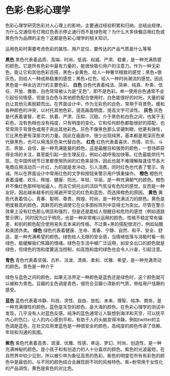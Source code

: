 # 色彩·色彩心理学

色彩心理学研究色彩对人心理上的影响，主要通过经验积累和归纳，总结出规律。
为什么交通信号灯用红色表示停止通行而不是绿色呢？为什么大多快餐店用红色或黄色作为品牌的主色？这都是色彩心理学的相关知识。

运用色彩时需要考虑色彩的属性、用户定位、要传达的产品气质是什么等等


**黑色**
黑色代表着品质、高端、时尚、低调、权威、严肃、稳重，是一种充满质感的颜色。它是所有色彩中最有力量的，能很快吸引用户的注意力。作为一种无彩色，能让它和其他色彩百搭，黑色+金黄色，给人一种奢华精致的感觉；黑色+银灰色，则给人一种成熟稳重的感觉；黑色+红色，给人一种时尚潮流的感觉。因此黑色是一种永远流行的主要色彩。
**白色**
白色代表着纯洁、简单、纯真、朴素、信任、开放、雅致，白色常常被认为是“无色”，即不是色彩。单一使用白色通常不会引起任何情感，但是当白色与其他颜色配合使用时，白色能很好的衬托，大量的留白让其他元素脱颖而出。在界面设计中，作为无彩色的白色，常用于背景色，缓和各种颜色的冲突，以衬托其他色彩，提高画面明度，提高文字可读性。
**灰色**
灰色是代表着睿智、老实、执着、严肃、压抑、沉稳。介于黑色和白色之间，也属于无彩色，没有色相也没有纯度，只有明度的变化。它和任何颜色都能很好的搭配，也常常用于背景色或用于突出其他彩色。灰色不像黑色那么坚硬刺眼，他更有弹性，它比黑色更有深层次的力量。因此在画面中，很少出现纯黑，基本都是用深灰色来代替黑色，也可以用浅灰色来代替白色。
**红色**
红色代表着喜庆、热情、欢乐、斗志、奔放、自信，是一种充满能量的颜色。这是最醒目和强势的颜色，一登场即获得全场的关注，甚至能引起一些生理反应，例如心跳呼吸加快等。红色最能烘托气氛，在中国传统节日里都使用热闹的红色来装饰，因此也就不难理解每逢佳节各大电商应用活动页一片红，为的就是发冲动，引人消费。同时红色也代表了警示、告诫。所以在界面设计中常用红色的文字和按钮来警示用户慎重操作。
**橙色**
橙色代表着温暖、欢乐、辉煌、健康、阳光、年轻、华丽，是一种充满朝气的颜色。橙色并不像红色那样咄咄逼人，而且它烘托出的活跃气氛没有危险的感觉，反而是一种友好。因此越来越多的应用避开常见的红色和蓝色，而选择橙色的原因。
**黄色**
黄色代表着信心、青春、聪明、尊贵、辉煌、时尚，是一种充满活力的颜色。黄色是明度极高的颜色，其鲜亮的色调使它在众多图标阵列中显得尤为突出。尽管在警示效果上没有红色那么明显和强烈，但是还是能给人很醒目和危险的感觉（例如道路警示牌）。同时因为过于明亮，也是一种非常难以运用的颜色，性格不稳定常有偏差，和别的颜色配合使用易失去本来的性格。不过黄+黑的搭配很流行，例如站酷和美团外卖。
**绿色**
绿色代表着健康、生命、青春、宁静、自然、和平、安全、舒适，是一种充满希望的颜色。绿色给人无限的安全感，当情绪低落与消极时看一些绿色，能缓解我们焦躁的情绪。绿色在生活中被广泛运用，如安全出口的颜色就是绿色，但绿色的饱和度要适当控制，如高饱和度的绿色也会令人兴奋，引起注意。

**青色**
青色代表着坚强、古朴、活泼、清爽、柔和、优雅、希望，是一种充满灵动的颜色。青色是一种介于

绿色与蓝色之间的颜色，如果无法界定一种颜色是蓝色还是绿色时，这个颜色就可以被称为青色。豆瓣的主色调是青色，很符合豆瓣小清新的气质，带给用户恬静的感受。

**蓝色**
蓝色代表着冷静、科技、灵性、自由、放松、未来、理智、纯净、商务，是一种充满理性的颜色。蓝色是天空的颜色，是大海的颜色。在色彩心理学的测试中发现，几乎没有人对蓝色反感。纯净的蓝色通常让人联想到海洋和天空，可以抚平内心的伤口，让人的内心感到平和，有助于人的头脑变得冷静。例如twitter的主色调是蓝色，在社交应用里蓝色是一种很安全的颜色，高纯度的颜色传递了信赖、年轻和沟通的氛围。

**紫色**
紫色代表着高贵、浪漫、优雅、性感、幸运、梦幻、时尚、创造性，是一种充满神秘的颜色。是小孩子和有创造力的人十分喜欢的颜色。紫色的光波最短，在自然界中较少见到，所以被引申为象征高贵的色彩。紫色的明度在所有有彩色的颜色中是最低的。与不同的颜色结合会展现厨不同的风格特色。紫+粉常用于女性化的产品调性，黄色是紫色的对比色。
